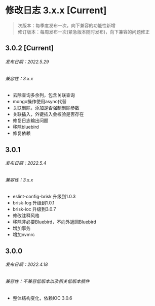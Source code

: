 # 修改日志 3.x.x [Current]

> 次版本：每季度发布一次，向下兼容的功能性新增  
> 修订版本：每周发布一次(紧急版本随时发布)，向下兼容的问题修正

## 3.0.2 [Current] 
###### 发布日期：2022.5.29
###### 兼容性：3.x.x
+ 去除查询多余列，包含关联查询
+ mongo操作使用async代替
+ 关联删除，添加是否强制删除参数
+ 关联插入，外键插入会校验是否存在
+ 修复日志输出问题
+ 移除bluebird
+ 修复依赖

## 3.0.1
###### 发布日期：2022.5.4
###### 兼容性：3.x.x
+ eslint-config-brisk 升级到1.0.3
+ brisk-log 升级到1.0.1
+ brisk-ioc 升级到3.0.7
+ 修改注释风格
+ 移除非必要Bluebird，不向外返回Bluebird
+ 增加事务
+ 增加nvmrc

## 3.0.0 
###### 发布日期：2022.4.18
###### 兼容性：不兼容低版本以及相关低版本插件
+ 整体结构变化，依赖IOC 3.0.6

